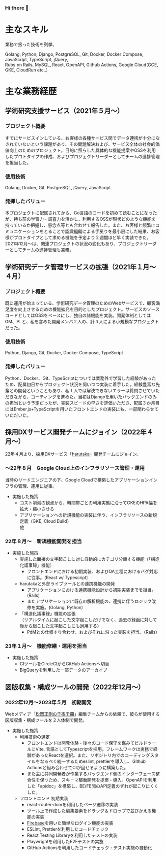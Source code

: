 ### Hi there 👋

<!--
**fugithora812/fugithora812** is a ✨ _special_ ✨ repository because its `README.md` (this file) appears on your GitHub profile.

Here are some ideas to get you started:

- 🔭 I’m currently working on ...
- 🌱 I’m currently learning ...
- 👯 I’m looking to collaborate on ...
- 🤔 I’m looking for help with ...
- 💬 Ask me about ...
- 📫 How to reach me: ...
- 😄 Pronouns: ...
- ⚡ Fun fact: ...
-->


# 主なスキル

業務で扱った技術を列挙。

Golang, Python, Django, PostgreSQL, Git, Docker, Docker Compose, JavaScript, TypeScript, jQuery,  
Ruby on Rails, MySQL, React, OpenAPI, Github Actions, Google Cloud(GCE, GKE, CloudRun etc..)

<!-- # スキル

## 言語等

Python | Golang | HTML | CSS | JavaScript | jQuery | TypeScript

## フレームワーク等

Flask
Django
Node.js
Express
Travis CI
pybabel
RDB/NoSQL
MySQL | PostgreSQL | SQL Server

## クラウド

- AWS
    - EC2 | VPC

## SaaS/PaaS

- GitHub -->

# 主な業務経歴

## 学術研究支援サービス（2021年５月～）

### プロジェクト概要

すでにサービスインしている、お客様の各種サービス間でデータ連携が十分になされていないという課題があり、その問題解決および、サービス全体の社会的価値向上のためのプロジェクト。目的に照らした具体的な機能提案やOSSを利用したプロトタイプの作成、およびプロジェクトリーダーとしてチームの進捗管理を担当した。

### 使用技術

Golang, Docker, Git, PostgreSQL, jQuery, JavaScript

### 発揮したバリュー

本プロジェクトに配属されてから、Go言語のコードを初めて読むことになったが、持ち前の学習力・調査力を活かし、利用するOSSが現状どのような機能を持っているか把握し、懸念点等とも合わせて報告した。また、お客様と頻繁にコミュニケーションをとることで認識齟齬による手戻りを最小限にした結果、お客様がプロトタイプとして求める機能を予定より２週間ほど早く実装できた。2021年12月～は、関連プロジェクトの状況の変化もあり、プロジェクトリーダーとしてチームの進捗管理も兼務。

## 学術研究データ管理サービスの拡張（2021年１月～４月）

### プロジェクト概要

既に運用が始まっている、学術研究データ管理のためのWebサービスで、顧客満足度を向上させるための機能拡充を目的としたプロジェクト。サービスのソースコードとしてはOSSをベースにし、独自の諸機能を実装。開発体制としてはGM、PLと、私を含めた開発メンバ２人の、計４人による小規模なプロジェクトだった。

### 使用技術

Python, Django, Git, Docker, Docker Compose, TypeScript

### 発揮したバリュー

Python、Docker、Git、TypeScriptについては業務外で学習した経験があったため、配属初日からプロジェクト状況を伺いつつ実装に着手した。経験豊富な先輩との開発ということもあり、私１人では解決できないエラーは質問させていただきながら、コーティングを進めた。当初はDjangoを用いたバックエンドのみの担当という予定だったが、実装スピードの早さを評価いただき、配属３か月目にはEmber.js+TypeScriptを用いたフロントエンドの実装にも、一部関わらせていただいた。

## 採用DXサービス開発チームにジョイン（2022年４月〜）

22年４月より、採用DXサービス「[harutaka](https://harutaka.jp/)」開発チームにジョイン。

### 〜22年８月　Google Cloud上のインフラリソース管理・運用

当時のリードエンジニアの下、Google Cloudで構築したアプリケーションインフラの管理、運用に従事。

- 実施した施策
  - コスト削減の観点から、時間帯ごとの利用実態に沿ってGKEのHPA幅を拡大・縮小させる
  - アプリケーションへの新規機能の実装に伴う、インフラリソースの新規定義（GKE, Cloud Build）  
  他

### 22年８月〜　新規機能開発を担当

- 実施した施策
  - 実施した面接の文字起こしに対し自動的にカテゴリ分類する機能（「構造化議事録」機能）
    - フロントエンドにおける初期実装、およびQA工程におけるバグ対応に従事。(React w/ Typescript)
  - harutakaと外部ライブツールとの連携機能の開発
    - アプリケーションにおける連携機能設計から初期実装までを担当。(Rails)
    - またアプリケーションに既存の解析機能の、連携に伴うロジック改修を実施。(Golang, Python)
  - 「構造化議事録」機能の拡張  
    （リアルタイムに起こした文字起こしだけでなく、過去の録画に対して後から起こした文字起こしにも適用する）
    - PdMとの仕様すり合わせ、およびそれに沿った実装を担当。（Rails）

### 23年１月〜　機能修繕・運用を担当

- 実施した施策
  - CIツールをCircleCIからGitHub Actionsへ切替
  - BigQueryを利用した一部データのアーカイブ

## 図版収集・構成ツールの開発（2022年12月〜）

### 2022年12月〜2023年５月　初期開発

Webメディア「[松岡正剛の千夜千冊](https://1000ya.isis.ne.jp/)」編集チームからの依頼で、彼らが使用する図版収集・構成ツールを２人体制で開発。

- 実施した施策
  - 利用技術の選定
    - フロントエンドは開発体験・後々のコード保守を鑑みてビルドツールにVite, 言語としてTypescriptを採用。フレームワークは実務で経験があったReactを選択。また、リポジトリ内でのコーディングスタイルをなるべく統一するためeslint, prettierを導入し、Github Actionsと組み合わせてCIが回せるように構築した。
    - また主に共同開発者が作業するバックエンド側のインターフェース整合性を保つため、スキーマ駆動開発を提案・導入。OpenAPIを利用した「apidoc」を構築し、BE/FE間のAPI定義のずれが起こりにくくした。
  - フロントエンド 初期実装
    - react-router-domを利用したページ遷移の実装
    - ツール上で作成した編集要素をドラッグ＆ドロップで並びかえる機能の実装
    - [Firebase](https://firebase.google.com/?hl=ja)を用いた簡単なログイン機能の実装
    - ESLint, Prettierを利用したコードチェック
    - React Testing Libraryを利用したテストの実装
    - Playwrightを利用したE2Eテストの実施
    - GitHub Actionsを利用したコードチェック・テスト実施の自動化
